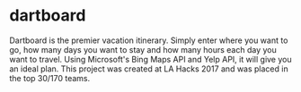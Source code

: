 # dartboard
Dartboard is the premier vacation itinerary. Simply enter where you want to go, how many days you want to stay and how many hours each day you want to travel. Using Microsoft's Bing Maps API and Yelp API, it will give you an ideal plan. This project was created at LA Hacks 2017 and was placed in the top 30/170 teams.
